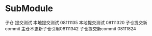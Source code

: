 # SubModule
子仓 提交测试
本地提交测试 08111135
本地提交测试 08111320
子仓提交新commit 主仓不更新子仓引用08111342
子仓提交新commit 08111824
